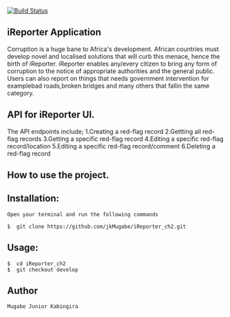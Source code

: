 [![Build Status](https://travis-ci.com/jkMugabe/iReporter_ch2.svg?branch=develop)](https://travis-ci.com/jkMugabe/iReporter_ch2)
## iReporter Application

Corruption is a huge bane to Africa's development. African countries must develop novel and localised solutions that will curb this menace, hence the birth of iReporter. iReporter enables any/every citizen to bring any form of corruption to the notice of appropriate authorities and the general public. Users can also report on things that needs government intervention for examplebad roads,broken bridges and many others that fallin the same category.

## API for iReporter UI.

The API endpoints include;
1.Creating a red-flag record
2.Gettting all red-flag records
3.Getting a specific red-flag record
4.Editing a specific red-flag record/location
5.Editing a specific red-flag record/comment
6.Deleting a red-flag record


## How to use the project.
## Installation:

    Open your terminal and run the following commands

    $  git clone https://github.com/jkMugabe/iReporter_ch2.git


## Usage:

    $  cd iReporter_ch2
    $  git checkout develop


## Author
    Mugabe Junior Kabingira
